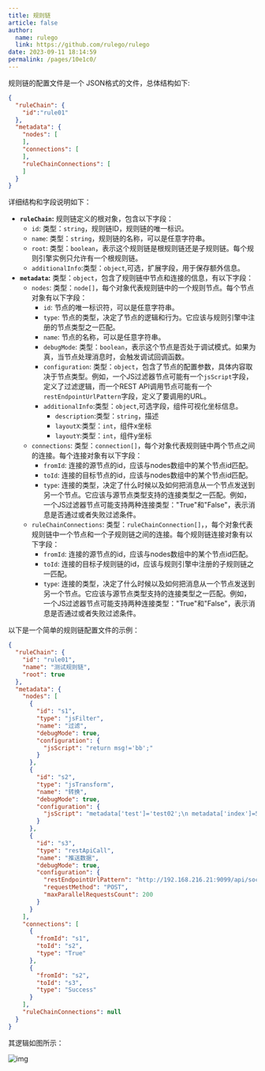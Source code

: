 ```yaml
---
title: 规则链
article: false
author: 
  name: rulego
  link: https://github.com/rulego/rulego
date: 2023-09-11 18:14:59
permalink: /pages/10e1c0/
---
```



规则链的配置文件是一个 JSON格式的文件，总体结构如下:
```json
{
  "ruleChain": {
    "id":"rule01"
  },
  "metadata": {
    "nodes": [
    ],
    "connections": [
    ],
    "ruleChainConnections": [
    ]
  }
}
```

详细结构和字段说明如下：
- **`ruleChain`:** 规则链定义的根对象，包含以下字段：
  - `id`: 类型：`string`，规则链ID，规则链的唯一标识。
  - `name`: 类型：`string`，规则链的名称，可以是任意字符串。
  - `root`: 类型：`boolean`，表示这个规则链是根规则链还是子规则链。每个规则引擎实例只允许有一个根规则链。
  - `additionalInfo`:类型：`object`,可选，扩展字段，用于保存额外信息。
- **`metadata`:** 类型：`object`，包含了规则链中节点和连接的信息，有以下字段：
  - `nodes`: 类型：`node[]`，每个对象代表规则链中的一个规则节点。每个节点对象有以下字段：
    - `id`: 节点的唯一标识符，可以是任意字符串。
    - `type`: 节点的类型，决定了节点的逻辑和行为。它应该与规则引擎中注册的节点类型之一匹配。
    - `name`: 节点的名称，可以是任意字符串。
    - `debugMode`: 类型：`boolean`，表示这个节点是否处于调试模式。如果为真，当节点处理消息时，会触发调试回调函数。
    - `configuration`: 类型：`object`，包含了节点的配置参数，具体内容取决于节点类型。例如，一个JS过滤器节点可能有一个`jsScript`字段，定义了过滤逻辑，而一个REST API调用节点可能有一个`restEndpointUrlPattern`字段，定义了要调用的URL。
    - `additionalInfo`:类型：`object`,可选字段，组件可视化坐标信息。
      - `description`:类型：`string`，描述
      - `layoutX`:类型：`int`，组件x坐标
      - `layoutY`:类型：`int`，组件y坐标
  - `connections`: 类型：`connection[]`，每个对象代表规则链中两个节点之间的连接。每个连接对象有以下字段：
    - `fromId`: 连接的源节点的id，应该与nodes数组中的某个节点id匹配。
    - `toId`: 连接的目标节点的id，应该与nodes数组中的某个节点id匹配。
    - `type`: 连接的类型，决定了什么时候以及如何把消息从一个节点发送到另一个节点。它应该与源节点类型支持的连接类型之一匹配。例如，一个JS过滤器节点可能支持两种连接类型："True"和"False"，表示消息是否通过或者失败过滤条件。
  - `ruleChainConnections`: 类型：`ruleChainConnection[]`，，每个对象代表规则链中一个节点和一个子规则链之间的连接。每个规则链连接对象有以下字段：
    - `fromId`: 连接的源节点的id，应该与nodes数组中的某个节点id匹配。
    - `toId`: 连接的目标子规则链的id，应该与规则引擎中注册的子规则链之一匹配。
    - `type`: 连接的类型，决定了什么时候以及如何把消息从一个节点发送到另一个节点。它应该与源节点类型支持的连接类型之一匹配。例如，一个JS过滤器节点可能支持两种连接类型："True"和"False"，表示消息是否通过或者失败过滤条件。


以下是一个简单的规则链配置文件的示例：

```json
{
  "ruleChain": {
    "id": "rule01",
    "name": "测试规则链",
    "root": true
  },
  "metadata": {
    "nodes": [
      {
        "id": "s1",
        "type": "jsFilter",
        "name": "过滤",
        "debugMode": true,
        "configuration": {
          "jsScript": "return msg!='bb';"
        }
      },
      {
        "id": "s2",
        "type": "jsTransform",
        "name": "转换",
        "debugMode": true,
        "configuration": {
          "jsScript": "metadata['test']='test02';\n metadata['index']=50;\n msgType='TEST_MSG_TYPE2';\n var msg2=JSON.parse(msg);\n msg2['aa']=66;\n return {'msg':msg2,'metadata':metadata,'msgType':msgType};"
        }
      },
      {
        "id": "s3",
        "type": "restApiCall",
        "name": "推送数据",
        "debugMode": true,
        "configuration": {
          "restEndpointUrlPattern": "http://192.168.216.21:9099/api/socket/msg",
          "requestMethod": "POST",
          "maxParallelRequestsCount": 200
        }
      }
    ],
    "connections": [
      {
        "fromId": "s1",
        "toId": "s2",
        "type": "True"
      },
      {
        "fromId": "s2",
        "toId": "s3",
        "type": "Success"
      }
    ],
    "ruleChainConnections": null
  }
}
```

其逻辑如图所示：

![img](/img/chain/chain_simple.png)
